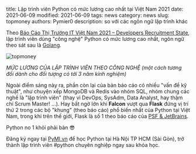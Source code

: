 title: Lập trình viên Python có mức lương cao nhất tại Việt Nam 2021
date: 2021-06-09
modified: 2021-06-09
tags: news
category: news
slug: topmoney
authors: Pymier0
description: so với các ngôn ngữ lập trình khác

Theo [Báo Cáo Thị Trường IT Việt Nam 2021 – Developers Recruitment State](https://topdev.vn/page/bao-cao-it-viet-nam),
lập trình viên dùng "công nghệ" Python có mức lương cao nhất, ngôn ngữ theo sát
sau là [Golang](https://pp.pymi.vn/article/go/).

![topmoney]({static}/images/topmoney.webp)

*MỨC LƯƠNG CỦA LẬP TRÌNH VIÊN THEO CÔNG NGHỆ
(một cách tương đối dành cho đối tượng có tới 3 năm kinh nghiệm)*

Ngoài điểm sáng này ra, phần còn lại của bản báo cáo có nhiều "vấn đề kỹ thuật",
như chuyện xếp MongoDB và Redis vào nhóm SQL, nhóm chung các nghề là "lập trình
viên" (thay vì DevOps, SysAdm, Data Analyst, hay thậm chí Scrum Master! ...).
Hay bất ngờ lớn khi **Falcon** vượt
qua **Flask** đứng vị trí thứ 2 trong các bộ "khung" (theo báo cáo)
phổ biến nhất của Python tại Việt Nam, trong khi trên thế giới, Flask là số 1 theo
báo cáo của [PSF & JetBrains](https://www.jetbrains.com/lp/python-developers-survey-2020/).

Python no 1 khỏi phải bàn 😎

Đăng ký ngay tại [PyMI.vn](https://pymi.vn) để học Python tại Hà Nội TP HCM (Sài Gòn),
trở thành lập trình viên #python chuyên nghiệp ngay sau khóa học.
